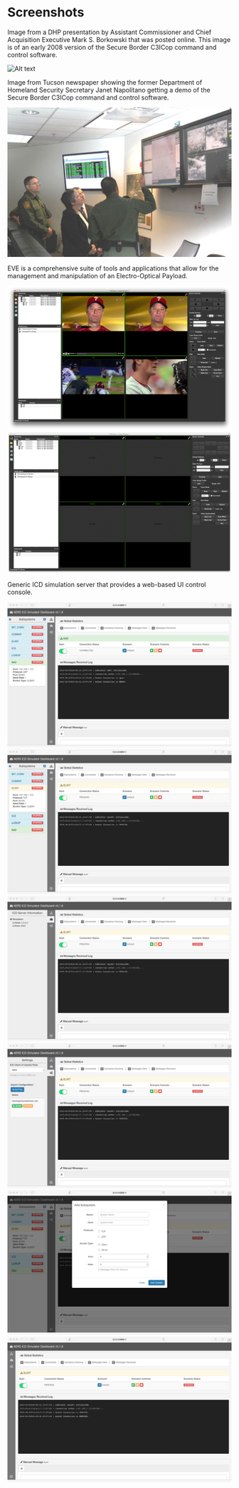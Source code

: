 # Screenshots

Image from a DHP presentation by Assistant Commissioner and Chief Acquisition Executive Mark S. Borkowski that was posted online.  This image is of an early 2008 version of the Secure Border C3ICop command and control software.

![Alt text](C3ICop/C3ICop.png)

Image from Tucson newspaper showing the former Department of Homeland Security Secretary Janet Napolitano getting a demo of the Secure Border C3ICop command and control software.

![Alt text](C3ICop/02212012nap_5f7_5f1_5fhires.jpg)

EVE is a comprehensive suite of tools and applications that allow for the management and manipulation of an Electro-Optical Payload.

![Alt text](EVE/Screen%20Shot%202013-06-26%20at%209.03.45%20PM.png)
![Alt text](EVE/Screen%20Shot%202013-06-26%20at%208.59.11%20PM.png)

Generic ICD simulation server that provides a web-based UI control console.

![Alt text](Simulator/Untitled.png)
![Alt text](Simulator/Untitled2.png)
![Alt text](Simulator/Untitled3.png)
![Alt text](Simulator/Untitled4.png)
![Alt text](Simulator/Untitled5.png)
![Alt text](Simulator/Untitled6.png)

